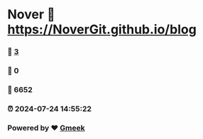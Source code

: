 # Nover :link: https://NoverGit.github.io/blog 
### :page_facing_up: [3](https://NoverGit.github.io/blog/tag.html) 
### :speech_balloon: 0 
### :hibiscus: 6652 
### :alarm_clock: 2024-07-24 14:55:22 
### Powered by :heart: [Gmeek](https://github.com/Meekdai/Gmeek)
